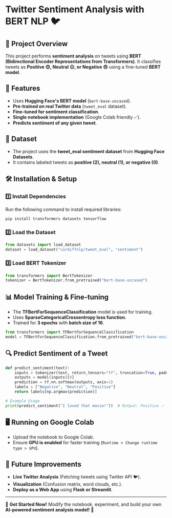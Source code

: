 # Twitter Sentiment Analysis with BERT NLP 🐦

## 📌 Project Overview
This project performs **sentiment analysis** on tweets using **BERT (Bidirectional Encoder Representations from Transformers)**. It classifies tweets as **Positive 😊, Neutral 😐, or Negative 😠** using a fine-tuned **BERT model**.

## 🚀 Features
- Uses **Hugging Face's BERT model** (`bert-base-uncased`).
- **Pre-trained on real Twitter data** (`tweet_eval` dataset).
- **Fine-tuned for sentiment classification**.
- **Single notebook implementation** (Google Colab friendly ✅).
- **Predicts sentiment of any given tweet**.

## 📂 Dataset
- The project uses the **tweet_eval sentiment dataset** from **Hugging Face Datasets**.
- It contains labeled tweets as **positive (2), neutral (1), or negative (0)**.

## 🛠️ Installation & Setup
### 1️⃣ Install Dependencies
Run the following command to install required libraries:
```bash
pip install transformers datasets tensorflow
```

### 2️⃣ Load the Dataset
```python
from datasets import load_dataset
dataset = load_dataset("cardiffnlp/tweet_eval", "sentiment")
```

### 3️⃣ Load BERT Tokenizer
```python
from transformers import BertTokenizer
tokenizer = BertTokenizer.from_pretrained("bert-base-uncased")
```

## 📊 Model Training & Fine-tuning
- The **TFBertForSequenceClassification** model is used for training.
- Uses **SparseCategoricalCrossentropy loss function**.
- Trained for **3 epochs** with **batch size of 16**.

```python
from transformers import TFBertForSequenceClassification
model = TFBertForSequenceClassification.from_pretrained("bert-base-uncased", num_labels=3)
```

## 🔍 Predict Sentiment of a Tweet
```python
def predict_sentiment(text):
    inputs = tokenizer(text, return_tensors="tf", truncation=True, padding=True, max_length=128)
    outputs = model(inputs)[0]
    prediction = tf.nn.softmax(outputs, axis=1)
    labels = ["Negative", "Neutral", "Positive"]
    return labels[np.argmax(prediction)]

# Example Usage
print(predict_sentiment("I loved that movie!"))  # Output: Positive ✅
```

## 🖥️ Running on Google Colab
- Upload the notebook to Google Colab.
- Ensure **GPU is enabled** for faster training (`Runtime > Change runtime type > GPU`).

## 🔮 Future Improvements
- **Live Twitter Analysis** (Fetching tweets using Twitter API 🐦).
- **Visualization** (Confusion matrix, word clouds, etc.).
- **Deploy as a Web App** using **Flask or Streamlit**.

---
🚀 **Get Started Now!** Modify the notebook, experiment, and build your own **AI-powered sentiment analysis model!** 🎯

